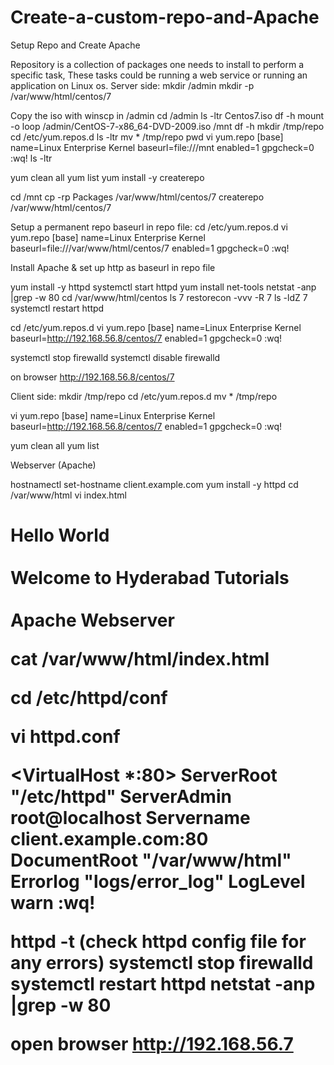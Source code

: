 # Create-a-custom-repo-and-Apache
Setup Repo and Create Apache

Repository is a collection of packages one needs to install to perform a specific task, These tasks could be running a web service or running an application on Linux os.
Server side:
mkdir /admin
mkdir -p /var/www/html/centos/7

Copy the iso with winscp in /admin
cd /admin
ls -ltr
Centos7.iso
df -h
mount -o loop /admin/CentOS-7-x86_64-DVD-2009.iso /mnt
df -h 
mkdir /tmp/repo
cd /etc/yum.repos.d
ls -ltr 
mv * /tmp/repo
pwd
vi yum.repo
[base]
name=Linux Enterprise Kernel
baseurl=file:///mnt
enabled=1
gpgcheck=0
:wq!
ls -ltr 

yum clean all
yum list
yum install -y createrepo

cd /mnt
cp -rp Packages /var/www/html/centos/7
createrepo /var/www/html/centos/7

Setup a permanent repo baseurl in repo file:
cd /etc/yum.repos.d 
vi yum.repo
[base]
name=Linux Enterprise Kernel
baseurl=file:///var/www/html/centos/7
enabled=1
gpgcheck=0
:wq!

Install Apache & set up http as baseurl in repo file

yum install -y httpd
systemctl start httpd
yum install net-tools 
netstat -anp |grep -w 80
cd /var/www/html/centos
ls 7
restorecon -vvv -R 7
ls -ldZ 7
systemctl restart httpd

cd /etc/yum.repos.d 
vi yum.repo
[base]
name=Linux Enterprise Kernel
baseurl=http://192.168.56.8/centos/7
enabled=1
gpgcheck=0
:wq!

systemctl stop firewalld
systemctl disable firewalld

on browser http://192.168.56.8/centos/7

Client side:
mkdir /tmp/repo
cd /etc/yum.repos.d 
mv * /tmp/repo

vi yum.repo
[base]
name=Linux Enterprise Kernel
baseurl=http://192.168.56.8/centos/7
enabled=1
gpgcheck=0
:wq!

yum clean all
yum list

Webserver (Apache)

hostnamectl set-hostname client.example.com
yum install -y httpd
cd /var/www/html
vi index.html
<h1>Hello World<br>
<br>Welcome to Hyderabad Tutorials<br>
<br>Apache Webserver<br>

cat /var/www/html/index.html

cd /etc/httpd/conf

vi httpd.conf

<VirtualHost *:80>
ServerRoot "/etc/httpd"
ServerAdmin root@localhost
Servername client.example.com:80
DocumentRoot "/var/www/html"
Errorlog "logs/error_log"
LogLevel warn
</VirtualHost>
:wq!

httpd -t  (check httpd config file for any errors)
systemctl stop firewalld
systemctl restart httpd
netstat -anp |grep -w 80

open browser http://192.168.56.7
